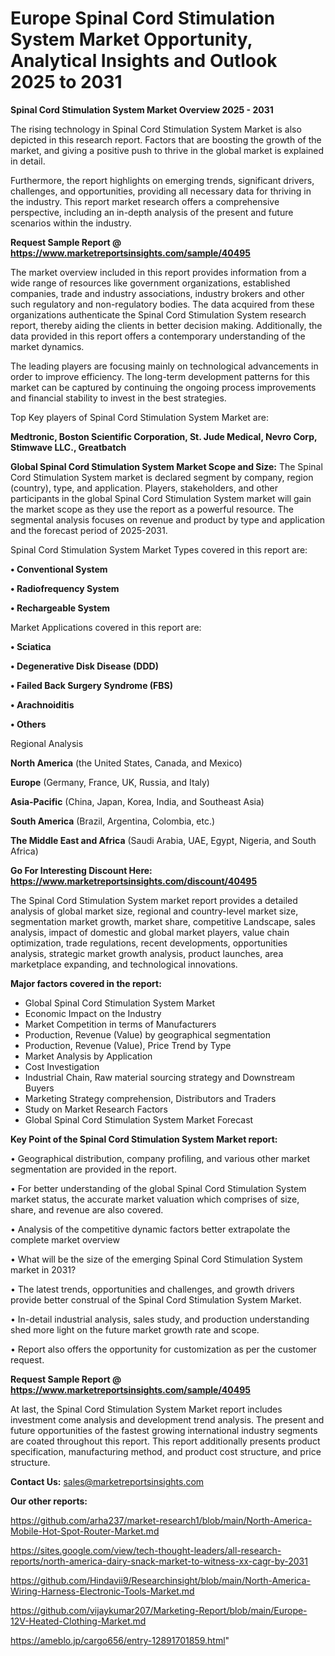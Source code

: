 # Europe Spinal Cord Stimulation System Market Opportunity, Analytical Insights and Outlook 2025 to 2031

<Strong> Spinal Cord Stimulation System Market Overview 2025 - 2031</strong>

The rising technology in Spinal Cord Stimulation System Market is also depicted in this research report. Factors that are boosting the growth of the market, and giving a positive push to thrive in the global market is explained in detail.

Furthermore, the report highlights on emerging trends, significant drivers, challenges, and opportunities, providing all necessary data for thriving in the industry. This report market research offers a comprehensive perspective, including an in-depth analysis of the present and future scenarios within the industry.

<strong>Request Sample Report @ <a href=https://www.marketreportsinsights.com/sample/40495>https://www.marketreportsinsights.com/sample/40495</a></strong>

The market overview included in this report provides information from a wide range of resources like government organizations, established companies, trade and industry associations, industry brokers and other such regulatory and non-regulatory bodies. The data acquired from these organizations authenticate the Spinal Cord Stimulation System research report, thereby aiding the clients in better decision making. Additionally, the data provided in this report offers a contemporary understanding of the market dynamics.

The leading players are focusing mainly on technological advancements in order to improve efficiency. The long-term development patterns for this market can be captured by continuing the ongoing process improvements and financial stability to invest in the best strategies.

Top Key players of Spinal Cord Stimulation System Market are:

<strong>Medtronic, Boston Scientific Corporation, St. Jude Medical, Nevro Corp, Stimwave LLC., Greatbatch</strong>

<strong><b>Global Spinal Cord Stimulation System Market Scope and Size:</b></strong>
The Spinal Cord Stimulation System market is declared segment by company, region (country), type, and application. Players, stakeholders, and other participants in the global Spinal Cord Stimulation System market will gain the market scope as they use the report as a powerful resource. The segmental analysis focuses on revenue and product by type and application and the forecast period of 2025-2031.

Spinal Cord Stimulation System Market Types covered in this report are:

<strong>•  Conventional System

•  Radiofrequency System

•  Rechargeable System</strong>

Market Applications covered in this report are:

<strong>•  Sciatica

•  Degenerative Disk Disease (DDD)

•  Failed Back Surgery Syndrome (FBS)

•  Arachnoiditis

•  Others</strong> 

Regional Analysis

<strong>North America</strong> (the United States, Canada, and Mexico)

<strong>Europe</strong> (Germany, France, UK, Russia, and Italy)

<strong>Asia-Pacific</strong> (China, Japan, Korea, India, and Southeast Asia)

<strong>South America</strong> (Brazil, Argentina, Colombia, etc.)

<strong>The Middle East and Africa</strong> (Saudi Arabia, UAE, Egypt, Nigeria, and South Africa)

<strong>Go For Interesting Discount Here: <a href=https://www.marketreportsinsights.com/discount/40495>https://www.marketreportsinsights.com/discount/40495</a></strong>

The Spinal Cord Stimulation System market report provides a detailed analysis of global market size, regional and country-level market size, segmentation market growth, market share, competitive Landscape, sales analysis, impact of domestic and global market players, value chain optimization, trade regulations, recent developments, opportunities analysis, strategic market growth analysis, product launches, area marketplace expanding, and technological innovations.

<strong><b>Major factors covered in the report:</b></strong>
<ul>
  <li>Global Spinal Cord Stimulation System Market </li>
  <li>Economic Impact on the Industry</li>
  <li>Market Competition in terms of Manufacturers</li>
  <li>Production, Revenue (Value) by geographical segmentation</li>
  <li>Production, Revenue (Value), Price Trend by Type</li>
  <li>Market Analysis by Application</li>
  <li>Cost Investigation</li>
  <li>Industrial Chain, Raw material sourcing strategy and Downstream Buyers</li>
  <li>Marketing Strategy comprehension, Distributors and Traders</li>
  <li>Study on Market Research Factors</li>
  <li>Global Spinal Cord Stimulation System Market Forecast</li>
</ul>

<strong><b>Key Point of the Spinal Cord Stimulation System Market report:</b></strong>

• Geographical distribution, company profiling, and various other market segmentation are provided in the report.

• For better understanding of the global Spinal Cord Stimulation System market status, the accurate market valuation which comprises of size, share, and revenue are also covered.

• Analysis of the competitive dynamic factors better extrapolate the complete market overview

• What will be the size of the emerging Spinal Cord Stimulation System market in 2031?

• The latest trends, opportunities and challenges, and growth drivers provide better construal of the Spinal Cord Stimulation System Market.

• In-detail industrial analysis, sales study, and production understanding shed more light on the future market growth rate and scope.

• Report also offers the opportunity for customization as per the customer request.

<strong>Request Sample Report @ <a href=https://www.marketreportsinsights.com/sample/40495>https://www.marketreportsinsights.com/sample/40495</a></strong>

At last, the Spinal Cord Stimulation System Market report includes investment come analysis and development trend analysis. The present and future opportunities of the fastest growing international industry segments are coated throughout this report. This report additionally presents product specification, manufacturing method, and product cost structure, and price structure.

<strong>Contact Us:</strong>
sales@marketreportsinsights.com

<strong>Our other reports:</strong>

<a href=https://github.com/arha237/market-research1/blob/main/North-America-Mobile-Hot-Spot-Router-Market.md>https://github.com/arha237/market-research1/blob/main/North-America-Mobile-Hot-Spot-Router-Market.md</a>

<a href=https://sites.google.com/view/tech-thought-leaders/all-research-reports/north-america-dairy-snack-market-to-witness-xx-cagr-by-2031>https://sites.google.com/view/tech-thought-leaders/all-research-reports/north-america-dairy-snack-market-to-witness-xx-cagr-by-2031</a>

<a href=https://github.com/Hindavii9/Researchinsight/blob/main/North-America-Wiring-Harness-Electronic-Tools-Market.md>https://github.com/Hindavii9/Researchinsight/blob/main/North-America-Wiring-Harness-Electronic-Tools-Market.md</a>

<a href=https://github.com/vijaykumar207/Marketing-Report/blob/main/Europe-12V-Heated-Clothing-Market.md>https://github.com/vijaykumar207/Marketing-Report/blob/main/Europe-12V-Heated-Clothing-Market.md</a>

<a href=https://ameblo.jp/cargo656/entry-12891701859.html>https://ameblo.jp/cargo656/entry-12891701859.html</a>"
